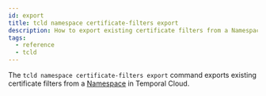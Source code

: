 ```yaml
---
id: export
title: tcld namespace certificate-filters export
description: How to export existing certificate filters from a Namespace in Temporal Cloud using tcld.
tags:
  - reference
  - tcld
---
```


The `tcld namespace certificate-filters export` command exports existing certificate filters from a [Namespace](/concepts/what-is-a-namespace) in Temporal Cloud.


